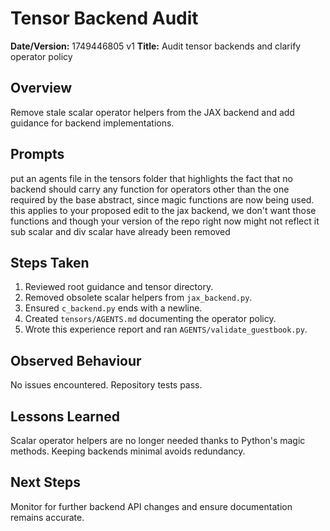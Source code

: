 # Tensor Backend Audit

**Date/Version:** 1749446805 v1
**Title:** Audit tensor backends and clarify operator policy

## Overview
Remove stale scalar operator helpers from the JAX backend and add guidance for backend implementations.

## Prompts
put an agents file in the tensors folder that highlights the fact that no backend should carry any function for operators other than the one required by the base abstract, since magic functions are now being used. this applies to your proposed edit to the jax backend, we don't want those functions and though your version of the repo right now might not reflect it sub scalar and div scalar have already been removed

## Steps Taken
1. Reviewed root guidance and tensor directory.
2. Removed obsolete scalar helpers from `jax_backend.py`.
3. Ensured `c_backend.py` ends with a newline.
4. Created `tensors/AGENTS.md` documenting the operator policy.
5. Wrote this experience report and ran `AGENTS/validate_guestbook.py`.

## Observed Behaviour
No issues encountered. Repository tests pass.

## Lessons Learned
Scalar operator helpers are no longer needed thanks to Python's magic methods. Keeping backends minimal avoids redundancy.

## Next Steps
Monitor for further backend API changes and ensure documentation remains accurate.
